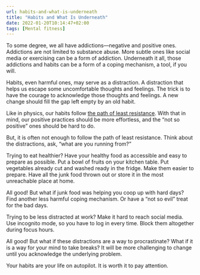 ```yaml
---
url: habits-and-what-is-underneath
title: "Habits and What Is Underneath"
date: 2022-01-20T10:14:47+02:00
tags: [Mental fitness]
---
```


To some degree, we all have addictions—negative and positive ones. Addictions are not limited to substance abuse. More subtle ones like social media or exercising can be a form of addiction. Underneath it all, those addictions and habits can be a form of a coping mechanism, a tool, if you will.

Habits, even harmful ones, may serve as a distraction. A distraction that helps us escape some uncomfortable thoughts and feelings. The trick is to have the courage to acknowledge those thoughts and feelings. A new change should fill the gap left empty by an old habit.

Like in physics, our habits follow [the path of least resistance](https://en.wikipedia.org/wiki/Path_of_least_resistance). With that in mind, our positive practices should be more effortless, and the “not so positive” ones should be hard to do. 

But, it is often not enough to follow the path of least resistance. Think about the distractions, ask, “what are you running from?”

Trying to eat healthier? Have your healthy food as accessible and easy to prepare as possible. Put a bowl of fruits on your kitchen table. Put vegetables already cut and washed ready in the fridge. Make them easier to prepare. Have all the junk food thrown out or store it in the most unreachable place at home.

All good! But what if junk food was helping you coop up with hard days? Find another less harmful coping mechanism. Or have a “not so evil” treat for the bad days.

Trying to be less distracted at work? Make it hard to reach social media. Use incognito mode, so you have to log in every time. Block them altogether during focus hours.

All good! But what if these distractions are a way to procrastinate? What if it is a way for your mind to take breaks? It will be more challenging to change until you acknowledge the underlying problem.

Your habits are your life on autopilot. It is worth it to pay attention.
